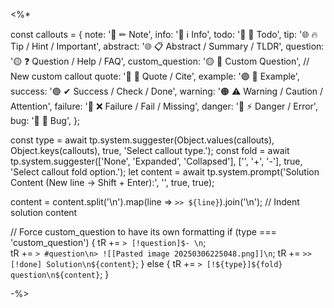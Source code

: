 <%*

const callouts = {
   note:     '🔵 ✏ Note',
   info:     '🔵 ℹ Info',
   todo:     '🔵 🔳 Todo',
   tip:      '🌐 🔥 Tip / Hint / Important',
   abstract: '🌐 📋 Abstract / Summary / TLDR',
   question: '🟡 ❓ Question / Help / FAQ',
   custom_question: '🟡 📝 Custom Question',  // New custom callout
   quote:    '🔘 💬 Quote / Cite',
   example:  '🟣 📑 Example',
   success:  '🟢 ✔ Success / Check / Done',
   warning:  '🟠 ⚠ Warning / Caution / Attention',
   failure:  '🔴 ❌ Failure / Fail / Missing',
   danger:   '🔴 ⚡ Danger / Error',
   bug:      '🔴 🐞 Bug',
};

const type = await tp.system.suggester(Object.values(callouts), Object.keys(callouts), true, 'Select callout type.');
const fold = await tp.system.suggester(['None', 'Expanded', 'Collapsed'], ['', '+', '-'], true, 'Select callout fold option.');
let content = await tp.system.prompt('Solution Content (New line -> Shift + Enter):', '', true, true);

content = content.split('\n').map(line => `>> ${line}`).join('\n');  // Indent solution content

// Force custom_question to have its own formatting
if (type === 'custom_question') {
   tR += `> [!question]$- \n`;  
   tR += `> #question\n> ![[Pasted image 20250306225048.png]]\n`;
   tR += `>> [!done] Solution\n${content}`;
} else {
   tR += `> [!${type}]${fold} question\n${content}`;
}

-%>
